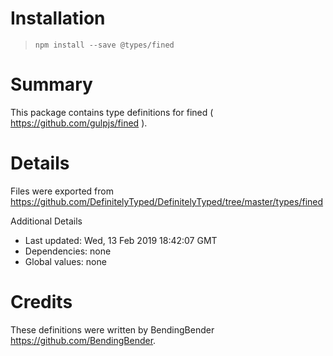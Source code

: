 # Installation
> `npm install --save @types/fined`

# Summary
This package contains type definitions for fined ( https://github.com/gulpjs/fined ).

# Details
Files were exported from https://github.com/DefinitelyTyped/DefinitelyTyped/tree/master/types/fined

Additional Details
 * Last updated: Wed, 13 Feb 2019 18:42:07 GMT
 * Dependencies: none
 * Global values: none

# Credits
These definitions were written by BendingBender <https://github.com/BendingBender>.
